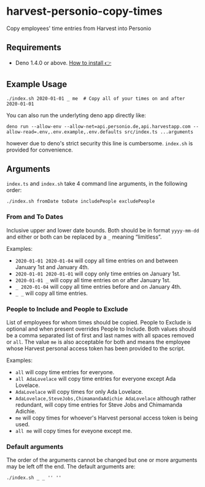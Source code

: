 # harvest-personio-copy-times
Copy employees' time entries from Harvest into Personio


## Requirements
- Deno 1.4.0 or above.
[How to install 👉](https://deno.land/#installation)

## Example Usage
```shell
./index.sh 2020-01-01 _ me  # Copy all of your times on and after 2020-01-01
```

You can also run the underlyting deno app directly like:
```shell
deno run --allow-env --allow-net=api.personio.de,api.harvestapp.com --allow-read=.env,.env.example,.env.defaults src/index.ts ...arguments
```
however due to deno's strict security this line is cumbersome. `index.sh` is provided for convenience.

## Arguments
`index.ts` and `index.sh` take 4 command line arguments, in the following order:
```shell
./index.sh fromDate toDate includePeople excludePeople
```

### From and To Dates
Inclusive upper and lower date bounds.
Both should be in format `yyyy-mm-dd` and either or both can be replaced by a `_` meaning “limitless”.

Examples:
- `2020-01-01 2020-01-04` will copy all time entries on and between January 1st and January 4th.
- `2020-01-01 2020-01-01` will copy only time entries on January 1st.
- `2020-01-01 _` will copy all time entries on or after January 1st.
- `_ 2020-01-04` will copy all time entries before and on January 4th.
- `_ _` will copy all time entries.

### People to Include and People to Exclude
List of employees for whom times should be copied.
People to Exclude is optional and when present overrides People to Include.
Both values should be a comma separated list of first and last names with all spaces removed or `all`.
The value `me` is also acceptable for both and means the employee whose Harvest personal access token has been provided to the script.

Examples:
- `all` will copy time entries for everyone.
- `all AdaLovelace` will copy time entries for everyone except Ada Lovelace.
- `AdaLovelace` will copy times for only Ada Lovelace.
- `AdaLovelace,SteveJobs,ChimamandaAdichie AdaLovelace` although rather redundant, will copy time entries for Steve Jobs and Chimamanda Adichie.
- `me` will copy times for whoever's Harvest personal access token is being used.
- `all me` will copy times for eveyone except me.

### Default arguments
The order of the arguments cannot be changed but one or more arguments may be left off the end.
The default arguments are:
```shell
./index.sh _ _ '' ''
